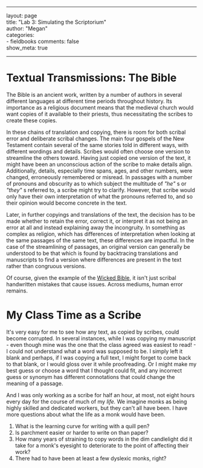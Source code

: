 ---
layout: page  
title: "Lab 3: Simulating the Scriptorium"  
author: "Megan"  
categories:  
    - fieldbooks
comments: false  
show_meta: true
     
 ---
 
 # Textual Transmissions: The Bible
 
 The Bible is an ancient work, written by a number of authors in several different languages at different time periods throughout history. Its importance as a religious document means that the medieval church would want copies of it available to their priests, thus necessitating the scribes to create these copies.
 
 In these chains of translation and copying, there is room for both scribal error and deliberate scribal changes. The main four gospels of the New Testament contain several of the same stories told in different ways, with different wordings and details. Scribes would often choose one version to streamline the others toward. Having just copied one version of the text, it might have been an unconscious action of the scribe to make details align. Additionally, details, especially time spans, ages, and other numbers, were changed, erroneously remembered or misread. In passages with a number of pronouns and obscurity as to which subject the multitude of *"he"* s or *"they"* s referred to, a scribe might try to clarify. However, that scribe would only have their own interpretation of what the pronouns referred to, and so their opinion would become concrete in the text.
 
 Later, in further copyings and translations of the text, the decision has to be made whether to retain the error, correct it, or interpret it as not being an error at all and instead explaining away the incongruity. In something as complex as religion, which has differences of interpretation when looking at the same passages of the same text, these differences are impactful. In the case of the streamlining of passages, an original version can generally be understood to be that which is found by backtracing translations and manuscripts to find a version where differences are present in the text rather than congruous versions.
 
 Of course, given the example of the [Wicked Bible](<https://en.wikipedia.org/wiki/Wicked_Bible>), it isn't just scribal handwritten mistakes that cause issues. Across mediums, human error remains.
 
 
 # My Class Time as a Scribe
 
 It's very easy for me to see how any text, as copied by scribes, could become corrupted. In several instances, while I was copying my manuscript - even though mine was the one that the class agreed was easiest to read! - I could not understand what a word was supposed to be. I simply left it blank and perhaps, if I was copying a full text, I might forget to come back to that blank, or I would gloss over it while proofreading. Or I might make my best guess or choose a word that I thought could fit, and any incorrect guess or synonym has different connotations that could change the meaning of a passage.
 
 And I was only working as a scribe for half an hour, at most, not eight hours every day for the course of much of my *life.* We imagine monks as being highly skilled and dedicated workers, but they can't all have been. I have more questions about what the life as a monk would have been.
 
 1. What is the learning curve for writing with a quill pen?
 2. Is parchment easier or harder to write on than paper?
 3. How many years of straining to copy words in the dim candlelight did it take for a monk's eyesight to deteriorate to the point of affecting their work?
 4. There had to have been at least a few dyslexic monks, right?